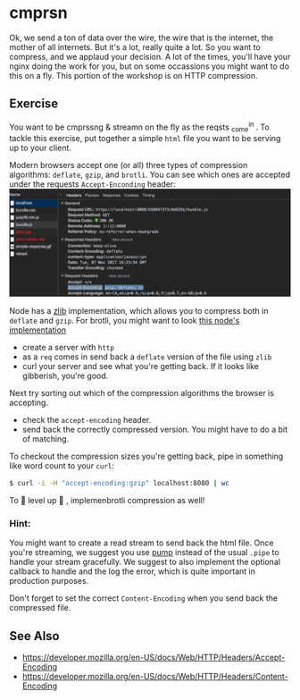 # cmprsn 

Ok, we send a ton of data over the wire, the wire that is the internet, the
mother of all internets. But it's a lot, really quite a lot. So you want to
compress, and we applaud your decision. A lot of the times, you'll have your
nginx doing the work for you, but on some occassions you might want to do this
on a fly. This portion of the workshop is on HTTP compression.

## Exercise

You want to be cmprssng & streamn on the fly as the reqsts <sub>come</sub><sup>in </sup>. To
tackle this exercise, put together a simple `html` file you want to be serving
up to your client. 

Modern browsers accept one (or all) three types of compression algorithms:
`deflate`, `gzip`, and `brotli`. You can see which ones are accepted under the
requests `Accept-Enconding` header:
![accept-encoding](./assets/accept-encoding.png)

Node has a [zlib](https://nodejs.org/api/zlib.html) implementation, which
allows you to compress both in `deflate` and `gzip`. For brotli, you might want
to look [this node's implementation](https://github.com/MayhemYDG/iltorb)

- create a server with `http`
- as a `req` comes in send back a `deflate` version of the file using `zlib`
- curl your server and see what you're getting back. If it looks like
  gibberish, you're good.

Next try sorting out which of the compression algorithms the browser is
accepting.
- check the `accept-encoding` header.
- send back the correctly compressed version. You might have to do a bit of matching.

To checkout the compression sizes you're getting back, pipe in something like
word count to your `curl`:

```sh
$ curl -i -H "accept-encoding:gzip" localhost:8080 | wc
```

To 🍄 level up 🍄 , implemenbrotli compression as well!

### Hint:
You might want to create a read stream to send back the html file. Once you're
streaming, we suggest you use [pump](https://github.com/mafintosh/pump) instead
of the usual `.pipe` to handle your stream gracefully. We suggest to also
implement the optional callback to handle and the log the error, which is quite
important in production purposes.

Don't forget to set the correct `Content-Encoding` when you send back the
compressed file.

## See Also
- https://developer.mozilla.org/en-US/docs/Web/HTTP/Headers/Accept-Encoding
- https://developer.mozilla.org/en-US/docs/Web/HTTP/Headers/Content-Encoding
